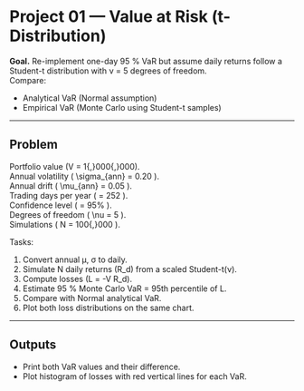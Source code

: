 # Project 01 — Value at Risk (t-Distribution)

**Goal.** Re-implement one-day 95 % VaR but assume daily returns follow a Student-t distribution with ν = 5 degrees of freedom.  
Compare:
- Analytical VaR (Normal assumption)
- Empirical VaR (Monte Carlo using Student-t samples)

---

## Problem

Portfolio value \(V = 1{,}000{,}000\).  
Annual volatility \( \sigma_{ann} = 0.20 \).  
Annual drift \( \mu_{ann} = 0.05 \).  
Trading days per year \( = 252 \).  
Confidence level \( = 95\% \).  
Degrees of freedom \( \nu = 5 \).  
Simulations \( N = 100{,}000 \).

Tasks:
1. Convert annual μ, σ to daily.
2. Simulate N daily returns \(R_d\) from a scaled Student-t(ν).
3. Compute losses \(L = -V R_d\).
4. Estimate 95 % Monte Carlo VaR = 95th percentile of L.
5. Compare with Normal analytical VaR.
6. Plot both loss distributions on the same chart.

---

## Outputs
- Print both VaR values and their difference.
- Plot histogram of losses with red vertical lines for each VaR.
